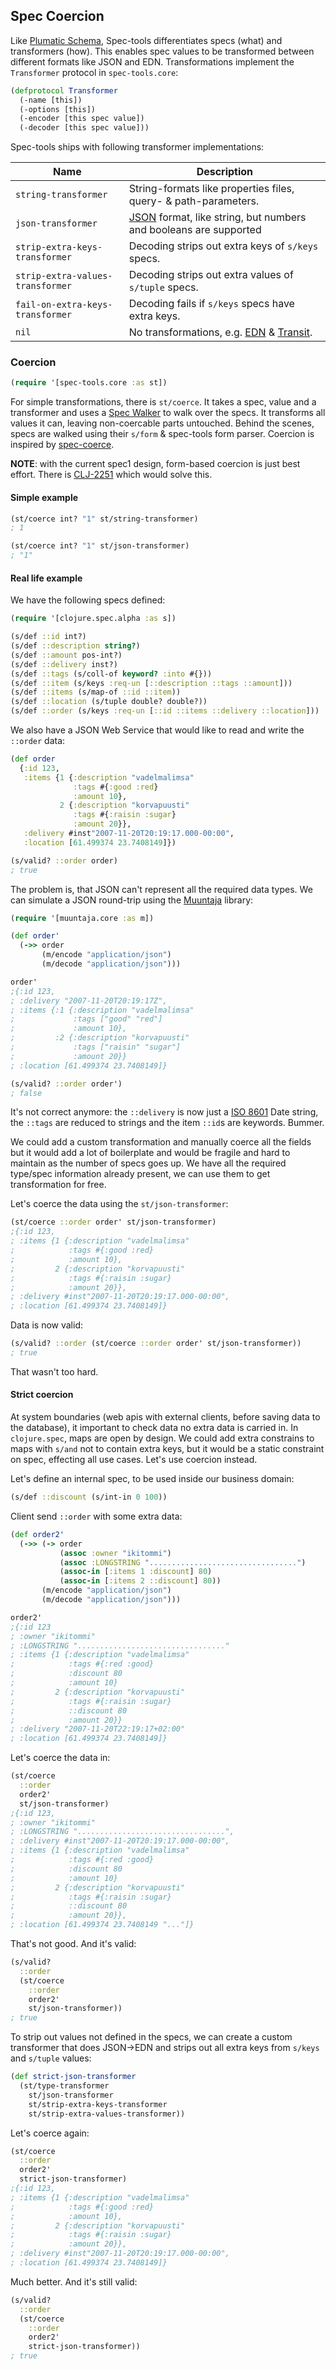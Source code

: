 ## Spec Coercion

Like [Plumatic Schema](https://github.com/plumatic/schema), Spec-tools differentiates specs (what) and transformers (how). This enables spec values to be transformed between different formats like JSON and EDN. Transformations implement the `Transformer` protocol in `spec-tools.core`:

```clj
(defprotocol Transformer
  (-name [this])
  (-options [this])
  (-encoder [this spec value])
  (-decoder [this spec value]))
```

Spec-tools ships with following transformer implementations:

| Name                             | Description
|----------------------------------|------------
| `string-transformer`             | String-formats like properties files, query- & path-parameters.
| `json-transformer`               | [JSON](http://json.org/) format, like string, but numbers and booleans are supported
| `strip-extra-keys-transformer`   | Decoding strips out extra keys of `s/keys` specs.
| `strip-extra-values-transformer` | Decoding strips out extra values of `s/tuple` specs.
| `fail-on-extra-keys-transformer` | Decoding fails if `s/keys` specs have extra keys.
| `nil`                            | No transformations, e.g. [EDN](https://github.com/edn-format/edn) & [Transit](https://github.com/cognitect/transit-format).

### Coercion

```clj
(require '[spec-tools.core :as st])
```

For simple transformations, there is `st/coerce`. It takes a spec, value and a transformer and uses a [Spec Walker](./spec-walker.md) to walk over the specs. It transforms all values it can, leaving non-coercable parts untouched. Behind the scenes, specs are walked using their `s/form` & spec-tools form parser. Coercion is inspired by [spec-coerce](https://github.com/wilkerlucio/spec-coerce).

**NOTE**: with the current spec1 design, form-based coercion is just best effort. There is [CLJ-2251](https://dev.clojure.org/jira/browse/CLJ-2251) which would solve this. 

#### Simple example

```clj
(st/coerce int? "1" st/string-transformer) 
; 1

(st/coerce int? "1" st/json-transformer) 
; "1"
```

#### Real life example

We have the following specs defined:

```clj
(require '[clojure.spec.alpha :as s])

(s/def ::id int?)
(s/def ::description string?)
(s/def ::amount pos-int?)
(s/def ::delivery inst?)
(s/def ::tags (s/coll-of keyword? :into #{}))
(s/def ::item (s/keys :req-un [::description ::tags ::amount]))
(s/def ::items (s/map-of ::id ::item))
(s/def ::location (s/tuple double? double?))
(s/def ::order (s/keys :req-un [::id ::items ::delivery ::location]))
```

We also have a JSON Web Service that would like to read and write the `::order` data:

```clj
(def order
  {:id 123,
   :items {1 {:description "vadelmalimsa"
              :tags #{:good :red}
              :amount 10},
           2 {:description "korvapuusti"
              :tags #{:raisin :sugar}
              :amount 20}},
   :delivery #inst"2007-11-20T20:19:17.000-00:00",
   :location [61.499374 23.7408149]})

(s/valid? ::order order)
; true
```

The problem is, that JSON can't represent all the required data types. We can simulate a JSON round-trip using the [Muuntaja](https://github.com/metosin/muuntaja) library:

```clj
(require '[muuntaja.core :as m])

(def order'
  (->> order
       (m/encode "application/json")
       (m/decode "application/json")))

order'
;{:id 123,
; :delivery "2007-11-20T20:19:17Z",
; :items {:1 {:description "vadelmalimsa"
;             :tags ["good" "red"]
;             :amount 10},
;         :2 {:description "korvapuusti"
;             :tags ["raisin" "sugar"]
;             :amount 20}}
; :location [61.499374 23.7408149]}

(s/valid? ::order order')
; false
```

It's not correct anymore: the `::delivery` is now just a [ISO 8601](https://fi.wikipedia.org/wiki/ISO_8601) Date string, the `::tags` are reduced to strings and the item `::id`s are keywords. Bummer.

We could add a custom transformation and manually coerce all the fields but it would add a lot of boilerplate and would be fragile and hard to maintain as the number of specs goes up. We have all the required type/spec information already present, we can use them to get transformation for free.

Let's coerce the data using the `st/json-transformer`:

```clj
(st/coerce ::order order' st/json-transformer)
;{:id 123,
; :items {1 {:description "vadelmalimsa"
;            :tags #{:good :red}
;            :amount 10},
;         2 {:description "korvapuusti"
;            :tags #{:raisin :sugar}
;            :amount 20}},
; :delivery #inst"2007-11-20T20:19:17.000-00:00",
; :location [61.499374 23.7408149]}
```

Data is now valid:

```clj
(s/valid? ::order (st/coerce ::order order' st/json-transformer))
; true
```

That wasn't too hard.

#### Strict coercion

At system boundaries (web apis with external clients, before saving data to the database), it important to check data no extra data is carried in. In `clojure.spec`, maps are open by design. We could add extra constrains to maps with `s/and` not to contain extra keys, but it would be a static constraint on spec, effecting all use cases. Let's use coercion instead.

Let's define an internal spec, to be used inside our business domain:

```clj
(s/def ::discount (s/int-in 0 100))
```

Client send `::order` with some extra data:

```clj
(def order2'
  (->> (-> order
           (assoc :owner "ikitommi")
           (assoc :LONGSTRING ".................................")
           (assoc-in [:items 1 :discount] 80)
           (assoc-in [:items 2 ::discount] 80))
       (m/encode "application/json")
       (m/decode "application/json")))

order2'
;{:id 123
; :owner "ikitommi"
; :LONGSTRING "................................."
; :items {1 {:description "vadelmalimsa"
;            :tags #{:red :good}
;            :discount 80
;            :amount 10}
;         2 {:description "korvapuusti"
;            :tags #{:raisin :sugar}
;            ::discount 80
;            :amount 20}}
; :delivery "2007-11-20T22:19:17+02:00"
; :location [61.499374 23.7408149]}
```

Let's coerce the data in:

```clj
(st/coerce
  ::order
  order2'
  st/json-transformer)
;{:id 123,
; :owner "ikitommi"
; :LONGSTRING ".................................",
; :delivery #inst"2007-11-20T20:19:17.000-00:00",
; :items {1 {:description "vadelmalimsa"
;            :tags #{:red :good}
;            :discount 80
;            :amount 10}
;         2 {:description "korvapuusti"
;            :tags #{:raisin :sugar}
;            ::discount 80
;            :amount 20}},
; :location [61.499374 23.7408149 "..."]}
```

That's not good. And it's valid:

```clj
(s/valid?
  ::order
  (st/coerce
    ::order
    order2'
    st/json-transformer))
; true
```

To strip out values not defined in the specs, we can create a custom transformer that does JSON->EDN and strips out all extra keys from `s/keys` and `s/tuple` values:

```clj
(def strict-json-transformer
  (st/type-transformer
    st/json-transformer
    st/strip-extra-keys-transformer
    st/strip-extra-values-transformer))
```

Let's coerce again:

```clj
(st/coerce
  ::order
  order2'
  strict-json-transformer)
;{:id 123,
; :items {1 {:description "vadelmalimsa"
;            :tags #{:good :red}
;            :amount 10},
;         2 {:description "korvapuusti"
;            :tags #{:raisin :sugar}
;            :amount 20}},
; :delivery #inst"2007-11-20T20:19:17.000-00:00",
; :location [61.499374 23.7408149]}
```

Much better. And it's still valid:

```clj
(s/valid?
  ::order
  (st/coerce
    ::order
    order2'
    strict-json-transformer))
; true
```
